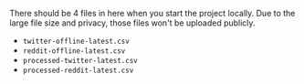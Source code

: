There should be 4 files in here when you start the project locally. Due to the large file size and privacy, those files won't be uploaded publicly.

- `twitter-offline-latest.csv`
- `reddit-offline-latest.csv`
- `processed-twitter-latest.csv`
- `processed-reddit-latest.csv`
